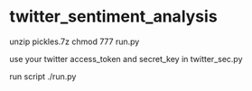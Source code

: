 # twitter_sentiment_analysis
unzip pickles.7z
chmod 777 run.py

use your twitter access_token and secret_key in twitter_sec.py

run script
./run.py
